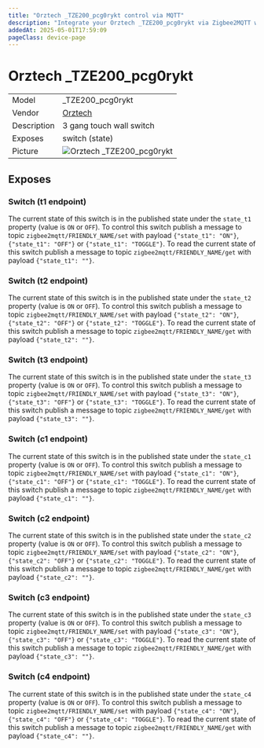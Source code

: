 ```yaml
---
title: "Orztech _TZE200_pcg0rykt control via MQTT"
description: "Integrate your Orztech _TZE200_pcg0rykt via Zigbee2MQTT with whatever smart home infrastructure you are using without the vendor's bridge or gateway."
addedAt: 2025-05-01T17:59:09
pageClass: device-page
---
```


<!-- !!!! -->
<!-- ATTENTION: This file is auto-generated through docgen! -->
<!-- You can only edit the "Notes"-Section between the two comment lines "Notes BEGIN" and "Notes END". -->
<!-- Do not use h1 or h2 heading within "## Notes"-Section. -->
<!-- !!!! -->

# Orztech _TZE200_pcg0rykt

|     |     |
|-----|-----|
| Model | _TZE200_pcg0rykt  |
| Vendor  | [Orztech](/supported-devices/#v=Orztech)  |
| Description | 3 gang touch wall switch |
| Exposes | switch (state) |
| Picture | ![Orztech _TZE200_pcg0rykt](https://www.zigbee2mqtt.io/images/devices/_TZE200_pcg0rykt.png) |


<!-- Notes BEGIN: You can edit here. Add "## Notes" headline if not already present. -->


<!-- Notes END: Do not edit below this line -->




## Exposes

### Switch (t1 endpoint)
The current state of this switch is in the published state under the `state_t1` property (value is `ON` or `OFF`).
To control this switch publish a message to topic `zigbee2mqtt/FRIENDLY_NAME/set` with payload `{"state_t1": "ON"}`, `{"state_t1": "OFF"}` or `{"state_t1": "TOGGLE"}`.
To read the current state of this switch publish a message to topic `zigbee2mqtt/FRIENDLY_NAME/get` with payload `{"state_t1": ""}`.

### Switch (t2 endpoint)
The current state of this switch is in the published state under the `state_t2` property (value is `ON` or `OFF`).
To control this switch publish a message to topic `zigbee2mqtt/FRIENDLY_NAME/set` with payload `{"state_t2": "ON"}`, `{"state_t2": "OFF"}` or `{"state_t2": "TOGGLE"}`.
To read the current state of this switch publish a message to topic `zigbee2mqtt/FRIENDLY_NAME/get` with payload `{"state_t2": ""}`.

### Switch (t3 endpoint)
The current state of this switch is in the published state under the `state_t3` property (value is `ON` or `OFF`).
To control this switch publish a message to topic `zigbee2mqtt/FRIENDLY_NAME/set` with payload `{"state_t3": "ON"}`, `{"state_t3": "OFF"}` or `{"state_t3": "TOGGLE"}`.
To read the current state of this switch publish a message to topic `zigbee2mqtt/FRIENDLY_NAME/get` with payload `{"state_t3": ""}`.

### Switch (c1 endpoint)
The current state of this switch is in the published state under the `state_c1` property (value is `ON` or `OFF`).
To control this switch publish a message to topic `zigbee2mqtt/FRIENDLY_NAME/set` with payload `{"state_c1": "ON"}`, `{"state_c1": "OFF"}` or `{"state_c1": "TOGGLE"}`.
To read the current state of this switch publish a message to topic `zigbee2mqtt/FRIENDLY_NAME/get` with payload `{"state_c1": ""}`.

### Switch (c2 endpoint)
The current state of this switch is in the published state under the `state_c2` property (value is `ON` or `OFF`).
To control this switch publish a message to topic `zigbee2mqtt/FRIENDLY_NAME/set` with payload `{"state_c2": "ON"}`, `{"state_c2": "OFF"}` or `{"state_c2": "TOGGLE"}`.
To read the current state of this switch publish a message to topic `zigbee2mqtt/FRIENDLY_NAME/get` with payload `{"state_c2": ""}`.

### Switch (c3 endpoint)
The current state of this switch is in the published state under the `state_c3` property (value is `ON` or `OFF`).
To control this switch publish a message to topic `zigbee2mqtt/FRIENDLY_NAME/set` with payload `{"state_c3": "ON"}`, `{"state_c3": "OFF"}` or `{"state_c3": "TOGGLE"}`.
To read the current state of this switch publish a message to topic `zigbee2mqtt/FRIENDLY_NAME/get` with payload `{"state_c3": ""}`.

### Switch (c4 endpoint)
The current state of this switch is in the published state under the `state_c4` property (value is `ON` or `OFF`).
To control this switch publish a message to topic `zigbee2mqtt/FRIENDLY_NAME/set` with payload `{"state_c4": "ON"}`, `{"state_c4": "OFF"}` or `{"state_c4": "TOGGLE"}`.
To read the current state of this switch publish a message to topic `zigbee2mqtt/FRIENDLY_NAME/get` with payload `{"state_c4": ""}`.

